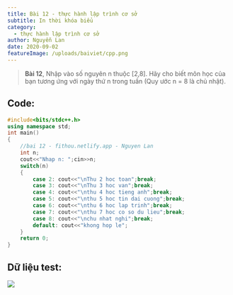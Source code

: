 ```yaml
---
title: Bài 12 - thực hành lập trình cơ sở
subtitle: In thời khóa biểu
category:
  - thực hành lập trình cơ sở
author: Nguyễn Lan
date: 2020-09-02
featureImage: /uploads/baiviet/cpp.png
---
```


> **Bài 12**, Nhập vào số nguyên n thuộc [2,8]. Hãy cho biết môn học của bạn tương ứng với ngày thứ n trong tuần (Quy ước n = 8 là chủ nhật).

## Code:

```c++
#include<bits/stdc++.h>
using namespace std;
int main()
{
	//bai 12 - fithou.netlify.app - Nguyen Lan
    int n;
    cout<<"Nhap n: ";cin>>n;
    switch(n)
    {
        case 2: cout<<"\nThu 2 hoc toan";break;
        case 3: cout<<"\nThu 3 hoc van";break;
        case 4: cout<<"\nthu 4 hoc tieng anh";break;
        case 5: cout<<"\nthu 5 hoc tin dai cuong";break;
        case 6: cout<<"\nthu 6 hoc lap trinh";break;
        case 7: cout<<"\nthu 7 hoc co so du lieu";break;
        case 8: cout<<"\nchu nhat nghi";break;
        default: cout<<"khong hop le";
    }
	return 0;
}
```

## Dữ liệu test:

![](https://i.ibb.co/2PP6PW4/image.png)